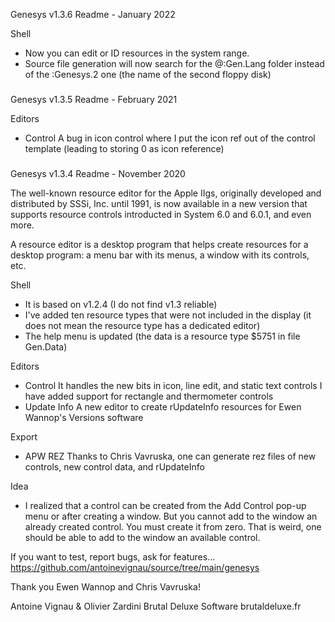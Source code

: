 Genesys v1.3.6 Readme - January 2022

Shell
- Now you can edit or ID resources in the system range.
- Source file generation will now search for the @:Gen.Lang folder instead of the :Genesys.2 one (the name of the second floppy disk)

###

Genesys v1.3.5 Readme - February 2021

Editors
- Control
	A bug in icon control where I put the icon ref out of the control template (leading to storing 0 as icon reference)

###

Genesys v1.3.4 Readme - November 2020

The well-known resource editor for the Apple IIgs, originally developed and distributed by SSSi, Inc. until 1991, is now available in a new version that supports resource controls introducted in System 6.0 and 6.0.1, and even more.

A resource editor is a desktop program that helps create resources for a desktop program: a menu bar with its menus, a window with its controls, etc.

Shell
- It is based on v1.2.4 (I do not find v1.3 reliable)
- I've added ten resource types that were not included in the display (it does not mean the resource type has a dedicated editor)
- The help menu is updated (the data is a resource type $5751 in file Gen.Data)

Editors
- Control
	It handles the new bits in icon, line edit, and static text controls
	I have added support for rectangle and thermometer controls
- Update Info
	A new editor to create rUpdateInfo resources for Ewen Wannop's Versions software

Export
- APW REZ
	Thanks to Chris Vavruska, one can generate rez files of new controls, new control data, and rUpdateInfo
	
Idea
- I realized that a control can be created from the Add Control pop-up menu or after creating a window. But you cannot add to the window an already created control. You must create it from zero. That is weird, one should be able to add to the window an available control.

If you want to test, report bugs, ask for features... https://github.com/antoinevignau/source/tree/main/genesys

Thank you Ewen Wannop and Chris Vavruska!

Antoine Vignau & Olivier Zardini
Brutal Deluxe Software
brutaldeluxe.fr
